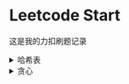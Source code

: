 # Leetcode Start
这是我的力扣刷题记录

<details>
  <summary>哈希表</summary>

## 2391. 收集垃圾的最少总时间
+ `哈希表`
+ [Question Description](https://leetcode.cn/problems/minimum-amount-of-time-to-collect-garbage/description/)  
+ [Solution](/2391/ABOUT.md)
+ [Code](/2391/2391.cpp)

## 3146. 两个字符串的排列差
+ `哈希表`
+ [Question Description](https://leetcode.cn/problems/permutation-difference-between-two-strings/description/)
+ [Solution](/3146/ABOUT.md)
+ [Code](/3146/3146.cpp)

## 2225. 找出输掉零场或一场比赛的玩家
+ `哈希表`
+ [Question Description](https://leetcode.cn/problems/find-players-with-zero-or-one-losses/description/)
+ [Solution](/2225/ABOUT.md)
+ [Code](/2225/2225.cpp)

</details>

<details>
  <summary>贪心</summary>

## 2589. 完成所有任务的最少时间
+ `贪心`
+ [题目链接](https://leetcode.cn/problems/minimum-time-to-complete-all-tasks/description/)
+ [Solution](/2589/ABOUT.md)
+ [Code](/2589/2589.cpp)

## 2244. 完成所有任务需要的最少轮数
+ `贪心`  
+ [Question Description](https://leetcode.cn/problems/minimum-rounds-to-complete-all-tasks/description/)  
+ [Solution](/2244/ABOUT.md)
+ [Code](/2244/2244.cpp)

## 1953. 你可以工作的最大周数
+ `贪心`
+ [题目链接](https://leetcode.cn/problems/maximum-number-of-weeks-for-which-you-can-work/description/)
+ [Solution](/1953/ABOUT.md)
+ [Code](/1953/1953.cpp)

</details>

